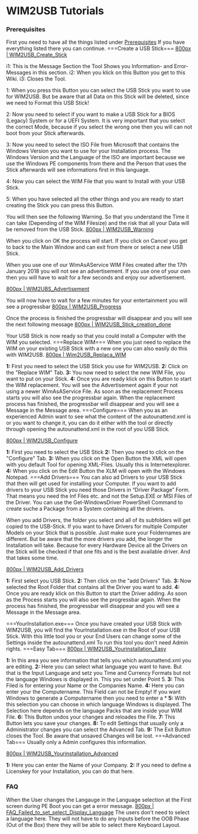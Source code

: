 # WIM2USB Tutorials


### Prerequisites

First you need to have all the things listed under
[Prerequisites](/WIM2USB_Prerequisites "wikilink")
If you have everything listed there you can continue.
===Create a USB Stick=== [800px \|
WIM2USB_Create_Stick](/File:WIM2USB_Create_Stick.png "wikilink")

i1: This is the Message Section the Tool Shows you Information- and
Error-Messages in this section.
i2: When you klick on this Button you get to this Wiki.
i3: Closes the Tool.

1: When you press this Button you can select the USB Stick you want to
use for WIM2USB.
But be aware that all Data on this Stick will be deleted, since we need
to Format this USB Stick!

2: Now you need to select if you want to make a USB Stick for a BIOS
(Legacy) System or for a UEFI System.
It is very important that you select the correct Mode, because if you
select the wrong one then you will can not boot from your Stick
afterwards.

3: Now you need to select the ISO File from Microsoft that contains the
Windows Version you want to use for your Installation process.
The Windows Version and the Language of the ISO are important because we
use the Windows PE components from there and the Person that uses the
Stick afterwards will see
informations first in this language.

4: Now you can select the WIM File that you want to Install with your
USB Stick.

5: When you have selected all the other things and you are ready to
start creating the Stick you can press this Button.

You will then see the following Warning. So that you understand the Time
it can take (Depending of the WIM Filesize)
and the risk that all your Data will be removed from the USB Stick.
[800px \| WIM2USB_Warning](/File:WIM2USB_Warning.png "wikilink")

When you click on OK the process will start.
If you click on Cancel you get to back to the Main Window and can exit
from there or select a new USB Stick.

When you use one of our WimAsAService WIM Files created after the 17th
January 2018 you will not see an advertisement.
If you use one of your own then you will have to wait for a few seconds
and enjoy our advertisement.

[800px \|
WIM2UBS_Advertisement](/File:WIM2USB_Advertisement.png "wikilink")

You will now have to wait for a few minutes for your entertainment you
will see a progressbar
[800px \| WIM2USB_Progress](/File:WIM2USB_Progress.png "wikilink")

Once the process is finished the progressbar will disappear and you will
see the next following message
[800px \|
WIM2USB_Stick_creation_done](/File:WIM2USB_Stick_creation_done.png "wikilink")

Your USB Stick is now ready so that you could install a Computer with
the WIM you selected.
===Replace WIM=== When you just need to replace the WIM on your existing
USB Stick with a new one you can also easily do this with WIM2USB.
[800px \|
Wim2USB_Replaca_WIM](/File:WIM2USB_Replace_WIM.png "wikilink")

**1:** First you need to select the USB Stick you use for WIM2USB.
**2:** Click on the "Replace WIM" Tab.
**3:** You now need to select the new WIM File, you want to put on your
Stick.
**4:** Once you are ready klick on this Button to start the WIM
replacement.
You will see the Advertisement again if your not using a newer
WimAsAService File.
As soon as the replacement Process starts you will also see the
progressbar again.
When the replacement process has finished, the progressbar will
disappear and you will see a Message in the Message area.
===Configure=== When you as an experienced Admin want to see what the
content of the autounattend.xml is or you want to change it, you can do
it either with the tool or directly through opening the autounattend.xml
in the root of you USB Stick.

[800px \| WIM2USB_Configure](/File:WIM2USB_Configure.png "wikilink")

**1:** First you need to select the USB Stick
**2:** Then you need to click on the "Configure" Tab.
**3:** When you click on the Open Button the XML will open with you
default Tool for opening XML-Flies. Usually this is Internetexplorer.
**4:** When you click on the Edit Button the XLM will open with the
Windows Notepad.
===Add Drivers=== You can also ad Drivers to your USB Stick that then
will get used for installing your Computer.
If you want to add drivers to your USB Stick you need those Drivers in
“Driver Package” Form.
That means you need the Inf Files etc. and not the Setup.EXE or MSI
Files of the Driver.
You can use the Get-WindowsDriver PowerShell Command to create suche a
Package from a System containing all the drivers.

When you add Drivers, the folder you select and all of its subfolders
will get copied to the USB-Stick.
If you want to have Drivers for multiple Computer Models on your Stick
that is possible. Just make sure your Foldernames are different.
But be aware that the more drivers you add, the longer the Installation
will take.
Because for every Hardware Device all the Drivers on the Stick will be
checked if that one fits and is the best available driver.
And that takes some time.

[800px \|
WIM2USB_Add_Drivers](/File:WIM2USB_Add_Drivers.png "wikilink")

**1:** First select you USB Stick.
**2:** Then click on the "add Drivers" Tab.
**3:** Now selected the Root Folder that contains all the Driver you
want to add.
**4:** Once you are ready klick on this Button to start the Driver
adding.
As soon as the Process starts you will also see the progressbar again.
When the process has finished, the progressbar will disappear and you
will see a Message in the Message area.

===YourInstallation.exe=== Once you have created your USB Stick with
WIM2USB, you will find the YourInstallation.exe in the Root of your USB
Stick.
With this little tool you or your End Users can change some of the
Settings inside the autounattend.xml
To run this tool you don't need Admin rights.
===Easy Tab=== [800px \|
WIM2USB_Yourinstallation_Easy](/File:WIM2USB_Yourinstallation_Easy.png "wikilink")

**1:** In this area you see information that tells you which
autounattend.xml you are editing.
**2:** Here you can select what language you want to have. But that is
the Input Language and setz you Time and Currency Formats but not the
language Windows is displayed in. This
you set under Point 5.
**3:** This Filed is for entering your Name or the Companies Name.
**4:** Here you can enter your the Computername. This Field can not be
Empty! If you want Windows to generate a Computername then you need to
enter a \*
**5:** With this selection you can choose in which language Windows is
displayed. The Selection here depends on the language Packs that are
inside your WIM File.
**6:** This Button undos your changes and reloades the File.
**7:** This Button lets you save your changes.
**8:** To edit Settings that usually only a Administrator changes you
can select the Advanced Tab.
**9:** The Exit Button closes the Tool. Be aware that unsaved Changes
will be lost.
===Advanced Tab=== Usually only a Admin configures this information.

[800px \|
WIM2USB_Yourinstallation_Advanced](/File:WIM2USB_Yourinstallation_Advanced.png "wikilink")

**1:** Here you can enter the Name of your Company.
**2:** If you need to define a Licenskey for your Installation, you can
do that here.

### FAQ

When the User changes the Langauge in the Language selection at the
First screen during PE Boot you can get a error message.
[800px \|
FAQ_Failed_to_set_select_Display_Language](/File:FAQ_Failed_to_set_select_Display_Language.jpg "wikilink")
The users don't need to select a language here. They will not have to do
any Inputs before the OOB Phase (Out of the Box) there they will be able
to select there Keyboard Layout.